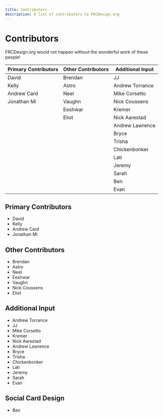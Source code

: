 ```yaml
---
title: Contributors
description: A list of contributors to FRCDesign.org
---
```


# Contributors

FRCDesign.org would not happen without the wonderful work of these people!

| Primary Contributors | Other Contributors | Additional Input |
|-----------------|-----------------|-----------------|
| David | Brendan | JJ |
| Kelly | Astro | Andrew Torrance |
| Andrew Card    | Neel | Mike Corsetto |
| Jonathan Mi | Vaughn | Nick Coussens |
|  | Eeshwar | Kremer |
|  | Eliot | Nick Aarestad |
|  |  | Andrew Lawrence |
|  |  | Bryce |
|  |  | Trisha |
|  |  | Chickenbonker |
|  |  | Lati |
|  |  | Jeremy |
|  |  | Sarah |
|  |  | Ben |
|  |  | Evan |


## Primary Contributors
- David
- Kelly
- Andrew Card
- Jonathan Mi

## Other Contributors
- Brendan 
- Astro
- Neel 
- Eeshwar 
- Vaughn
- Nick Coussens
- Eliot

## Additional Input
- Andrew Torrance
- JJ
- Mike Corsetto
- Kremer
- Nick Aarestad
- Andrew Lawrence
- Bryce
- Trisha
- Chickenbonker
- Lati
- Jeremy
- Sarah
- Evan

## Social Card Design
- Ben

<br>
